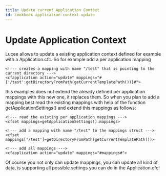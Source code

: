 ```yaml
---
title: Update current Application Context
id: cookbook-application-context-update
---
```


# Update Application Context #
Lucee allows to update a existing application context defined for example with a Application.cfc.
So for example add a per application mapping

```lucee
<!--- creates a mapping with name "/test" that is pointing to the current directory --->
<cfapplication action="update" mappings="#{'/test':getDirectoryFromPath(getCurrentTemplatePath())}#">
```

this examples does not extend the already defined per application mappings with this new one, it replaces them. So when you plan to add a mapping best read the existing mappings with help of the function getApplicationSettings() and extend this mappings as follows:

```lucee
<!--- read the existing per application mappings --->
<cfset mappings=getApplicationSettings().mappings>

<!--- add a mapping with name "/test" to the mappings struct --->
<cfset mappings['/test']=getDirectoryFromPath(getCurrentTemplatePath())>

<!--- add all mappings --->
<cfapplication action="update" mappings="#mappings#">
```

Of course you not only can update mappings, you can update all kind of data, <cfappliaction> is supporting all possible settings you can do in the Application.cfc!
